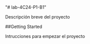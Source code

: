 "# lab-4C24-P1-B1" 

Descripción breve del proyecto 

##Getting Started

Intrucciones para empezar el proyecto
